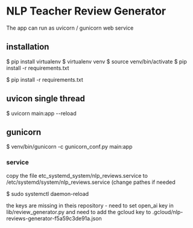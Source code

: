 # NLP Teacher Review Generator

The app can run as uvicorn / gunicorn web service
## installation

$ pip install virtualenv
$ virtualenv venv
$ source venv/bin/activate
$ pip install -r requirements.txt



$ pip install -r requirements.txt



## uvicon single thread
$ uvicorn main:app --reload

## gunicorn
$ venv/bin/gunicorn -c gunicorn_conf.py main:app


### service
copy the file etc_systemd_system/nlp_reviews.service to /etc/systemd/system/nlp_reviews.service
(change pathes if needed

$ sudo systemctl daemon-reload


the keys are missing in theis repository - need to set open_ai key in lib/review_generator.py
and need to add the gcloud key to 
.gcloud/nlp-reviews-generator-f5a59c3de91a.json


